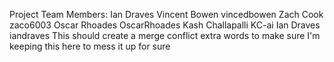 Project Team Members:
Ian Draves
Vincent Bowen vincedbowen
Zach Cook zaco6003
Oscar Rhoades OscarRhoades
Kash Challapalli KC-ai
Ian Draves iandraves
This should create a merge conflict extra words to make sure
I'm keeping this here to mess it up for sure